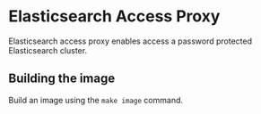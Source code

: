 # Elasticsearch Access Proxy

Elasticsearch access proxy enables access a password protected Elasticsearch cluster.

## Building the image

Build an image using the `make image` command.
